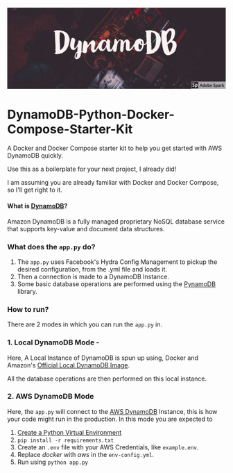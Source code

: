 ![alt text](images/dyanamodb.png)

# DynamoDB-Python-Docker-Compose-Starter-Kit
A Docker and Docker Compose starter kit to help you get started with AWS DynamoDB quickly.

Use this as a boilerplate for your next project, I already did!

I am assuming you are already familiar with Docker and Docker Compose, so I'll get right to it. 

#### What is [DynamoDB](https://aws.amazon.com/dynamodb/)?
Amazon DynamoDB is a fully managed proprietary NoSQL database service that supports key-value and document data 
structures.


### What does the `app.py` do?

1. The `app.py` uses Facebook's Hydra Config Management to pickup the desired configuration, from the .yml file and 
loads it. 
2. Then a connection is made to a DynamoDB  Instance.
3. Some basic database operations are performed using the [PynamoDB](https://pynamodb.readthedocs.io/en/latest/) library. 


### How to run?

There are 2 modes in which you can run the `app.py` in.

### 1. Local DynamoDB Mode - 
Here, A Local Instance of DynamoDB is spun up using, Docker and Amazon's [Official Local DynamoDB Image](https://hub.docker.com/r/amazon/dynamodb-local/).
 
All the database operations are then performed on this local instance.

### 2. AWS DynamoDB Mode 
Here, the `app.py` will connect to the [AWS DynamoDB](https://aws.amazon.com/dynamodb/) Instance, this is how your code might run in the production.
In this mode you are expected to 
1. [Create a Python Virtual Environment](https://packaging.python.org/guides/installing-using-pip-and-virtual-environments/) 
2. `pip install -r requirements.txt`
3. Create an `.env` file with your AWS Credentials, like `example.env`.  
4. Replace *docker* with *aws* in the `env-config.yml`.
3. Run using `python app.py` 